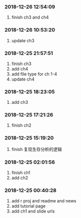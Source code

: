 
### 2018-12-26 12:54:09

1. finish ch3 and ch4

### 2018-12-26 10:53:20

1. update ch3

### 2018-12-25 21:57:51

1. finish ch3
1. add ch4
1. add file type for ch 1-4
1. update ch4

### 2018-12-25 18:23:05

1. add ch3

### 2018-12-25 17:21:26

1. finish ch2

### 2018-12-25 15:19:20

1. finish 复现生存分析的逻辑

### 2018-12-25 02:01:56

1. finish ch1
1. add ch2

### 2018-12-25 00:40:28

1. add r proj and readme and news
1. add tutorial page
1. add ch1 and slide urls
